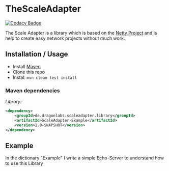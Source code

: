 # TheScaleAdapter

[![Codacy Badge](https://api.codacy.com/project/badge/Grade/b8f63eb82a8249b29205e3019d0d363f)](https://www.codacy.com/app/Alphyron/TheScaleAdapter?utm_source=github.com&amp;utm_medium=referral&amp;utm_content=Dragon-Labs/TheScaleAdapter&amp;utm_campaign=Badge_Grade)

The Scale Adapter is a library which is based on the [Netty Project](https://netty.io/) 
and is help to create easy network projects without much work.

## Installation / Usage

*  Install [Maven](http://maven.apache.org/download.cgi)
*  Clone this repo
*  Instal: ```mvn clean test install```

### Maven dependencies

_Library:_
```xml
<dependency>
    <groupId>de.dragonlabs.scaleadapter.library</groupId>
    <artifactId>ScaleAdapter-Example</artifactId>
    <version>1.0-SNAPSHOT</version>
</dependency>
```

## Example
In the dictionary "Example" I write a simple Echo-Server to understand how to use this Library
